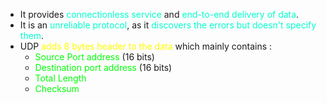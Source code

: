 - It provides <span style="color:#00ffcc">connectionless service</span> and <span style="color:#00ffcc">end-to-end delivery of data</span>.
- It is an <span style="color:#00ffcc">unreliable protocol</span>, as it <span style="color:#00ffcc">discovers the errors but doesn't specify them</span>.
- UDP <span style="color:#fffd01">adds 8 bytes header to the data</span> which mainly contains :
	- <span style="color:#01ff07">Source Port address</span> (16 bits)
	- <span style="color:#01ff07">Destination port address</span> (16 bits)
	- <span style="color:#01ff07">Total Length</span>
	- <span style="color:#01ff07">Checksum</span>

